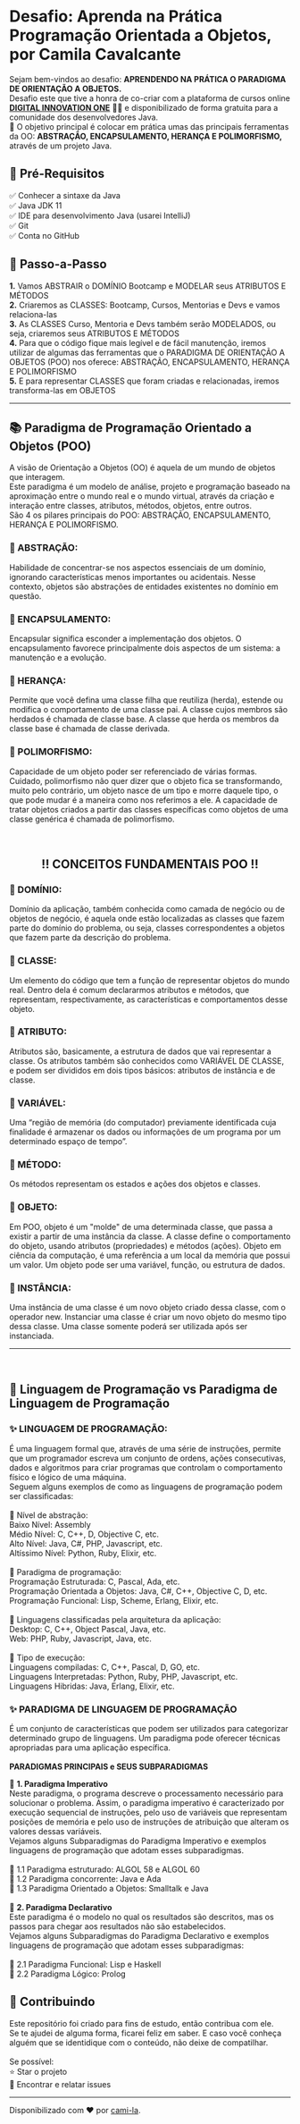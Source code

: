 <h1> Desafio: Aprenda na Prática Programação Orientada a Objetos, por Camila Cavalcante</h1>

<p> Sejam bem-vindos ao desafio: <strong>APRENDENDO NA PRÁTICA O PARADIGMA DE ORIENTAÇÃO A OBJETOS.</strong><br>Desafio este que tive a honra de co-criar com a plataforma de cursos online <strong><a href="https://web.digitalinnovation.one/">DIGITAL INNOVATION ONE</a></strong> 💛🧡 e disponibilizado de forma gratuita para a comunidade dos desenvolvedores Java.<br>
    💎 O objetivo principal é colocar em prática umas das principais ferramentas da OO: <strong>ABSTRAÇÃO, ENCAPSULAMENTO, HERANÇA E POLIMORFISMO,</strong> através de um projeto Java. </p>



<h2>🛑 Pré-Requisitos</h2>

<p>
✅ Conhecer a sintaxe da Java<br>
✅ Java JDK 11<br>
✅ IDE para desenvolvimento Java (usarei IntelliJ)<br>
✅ Git<br>
✅ Conta no GitHub<br>
</p>


<h2> 👣 Passo-a-Passo</h2>

<p>
<strong>	1.</strong> Vamos ABSTRAIR o DOMÍNIO Bootcamp e MODELAR seus ATRIBUTOS E MÉTODOS <br>
<strong>	2.</strong> Criaremos as CLASSES: Bootcamp, Cursos, Mentorias e Devs e vamos relaciona-las <br>
<strong>	3.</strong> As CLASSES Curso, Mentoria e Devs também serão MODELADOS, ou seja, criaremos seus ATRIBUTOS E MÉTODOS <br> 
<strong>	4.</strong> Para que o código fique mais legível e de fácil manutenção, iremos utilizar de algumas das ferramentas que o PARADIGMA DE ORIENTAÇÃO A OBJETOS (POO) nos oferece: ABSTRAÇÃO, ENCAPSULAMENTO, HERANÇA E POLIMORFISMO <br>
<strong>	5.</strong> E para representar CLASSES que foram criadas e relacionadas, iremos transforma-las em OBJETOS<br>
</p>

----

<h2> 📚 Paradigma de Programação Orientado a Objetos (POO) </h2>

<p>
A visão de Orientação a Objetos (OO) é aquela de um mundo de objetos que interagem.<br>
Este paradigma é um modelo de análise, projeto e programação baseado na aproximação entre o mundo real e o mundo virtual, através da criação e interação entre classes, atributos, métodos, objetos, entre outros.<br>
São 4 os pilares principais do POO: ABSTRAÇÃO, ENCAPSULAMENTO, HERANÇA E POLIMORFISMO. 
</p>


<h3>🔺 ABSTRAÇÃO:</h3>

<p>
Habilidade de concentrar-se nos aspectos essenciais de um domínio, ignorando características menos importantes ou acidentais. Nesse contexto, objetos são abstrações de entidades existentes no domínio em questão.</p>

<h3>🔺 ENCAPSULAMENTO:</h3>

<p> Encapsular significa esconder a implementação dos objetos. O encapsulamento favorece principalmente dois aspectos de um sistema: a manutenção e a evolução.</p>

<h3>🔺 HERANÇA:</h3>

<p>Permite que você defina uma classe filha que reutiliza (herda), estende ou modifica o comportamento de uma classe pai. A classe cujos membros são herdados é chamada de classe base. A classe que herda os membros da classe base é chamada de classe derivada.</p>

<h3> 🔺 POLIMORFISMO:</h3>

<p>Capacidade de um objeto poder ser referenciado de várias formas. Cuidado, polimorfismo não quer dizer que o objeto fica se transformando, muito pelo contrário, um objeto nasce de um tipo e morre daquele tipo, o que pode mudar é a maneira como nos referimos a ele. A capacidade de tratar objetos criados a partir das classes específicas como objetos de uma classe genérica é chamada de polimorfismo.</p>
<br>
<h2 align="center"> ‼️ CONCEITOS FUNDAMENTAIS POO ‼️ </h2>
<p>
<h3>🔻 DOMÍNIO:</h3> 
Domínio da aplicação, também conhecida como camada de negócio ou de objetos de negócio, é aquela onde estão localizadas as classes que fazem parte do domínio do problema, ou seja, classes correspondentes a objetos que fazem parte da descrição do problema.

<h3>🔻 CLASSE: </h3> 
Um elemento do código que tem a função de representar objetos do mundo real. Dentro dela é comum declararmos atributos e métodos, que representam, respectivamente, as características e comportamentos desse objeto.

<h3>🔻 ATRIBUTO: </h3>
Atributos são, basicamente, a estrutura de dados que vai representar a classe. Os atributos também são conhecidos como VARIÁVEL DE CLASSE, e podem ser divididos em dois tipos básicos: atributos de instância e de classe. 

<h3>🔻 VARIÁVEL: </h3>
Uma “região de memória (do computador) previamente identificada cuja finalidade é armazenar os dados ou informações de um programa por um determinado espaço de tempo”.

<h3>🔻 MÉTODO: </h3>
Os métodos representam os estados e ações dos objetos e classes.

<h3>🔻 OBJETO: </h3>
Em POO, objeto é um "molde" de uma determinada classe, que passa a existir a partir de uma instância da classe. A classe define o comportamento do objeto, usando atributos (propriedades) e métodos (ações).
Objeto em ciência da computação, é uma referência a um local da memória que possui um valor. Um objeto pode ser uma variável, função, ou estrutura de dados. 

<h3>🔻 INSTÂNCIA: </h3>
Uma instância de uma classe é um novo objeto criado dessa classe, com o operador new. Instanciar uma classe é criar um novo objeto do mesmo tipo dessa classe. Uma classe somente poderá ser utilizada após ser instanciada.

</p>
    
------------
<br>

<h2> 🧮 Linguagem de Programação vs Paradigma de Linguagem de Programação</h2>

<p>
<h3> ✨ LINGUAGEM DE PROGRAMAÇÃO:</h3> 
É uma linguagem formal que, através de uma série de instruções, permite que um programador escreva um conjunto de ordens, ações consecutivas, dados e algoritmos para criar programas que controlam o comportamento físico e lógico de uma máquina.<br>
Seguem alguns exemplos de como as linguagens de programação podem ser classificadas:<br>
<br>
🔺 Nível de abstração:<br>
Baixo Nível: Assembly<br>
Médio Nível: C, C++, D, Objective C, etc.<br>
Alto Nível: Java, C#, PHP, Javascript, etc.<br>
Altíssimo Nível: Python, Ruby, Elixir, etc.<br>
<br>
🔺 Paradigma de programação:<br>
Programação Estruturada: C, Pascal, Ada, etc.<br>
Programação Orientada a Objetos: Java, C#, C++, Objective C, D, etc.<br>
Programação Funcional: Lisp, Scheme, Erlang, Elixir, etc.<br>
<br>
🔺 Linguagens classificadas pela arquitetura da aplicação:<br>
Desktop: C, C++, Object Pascal, Java, etc.<br>
Web: PHP, Ruby, Javascript, Java, etc.<br>
<br>
🔺 Tipo de execução:<br>
Linguagens compiladas: C, C++, Pascal, D, GO, etc.<br>
Linguagens Interpretadas: Python, Ruby, PHP, Javascript, etc.<br>
Linguagens Hibridas: Java, Erlang, Elixir, etc.<br>


<h3> ✨ PARADIGMA DE LINGUAGEM DE PROGRAMAÇÃO</h3> 

É um conjunto de características que podem ser utilizados para categorizar determinado grupo de linguagens. Um paradigma pode oferecer técnicas apropriadas para uma aplicação específica.<br>
<br>
<strong>PARADIGMAS PRINCIPAIS e SEUS SUBPARADIGMAS</strong><br>

🔸 <strong>1. Paradigma Imperativo</strong><br>
Neste paradigma, o programa descreve o processamento necessário para solucionar o problema. Assim, o paradigma imperativo é caracterizado por execução sequencial de instruções, pelo uso de variáveis que representam posições de memória e pelo uso de instruções de atribuição que alteram os valores dessas variáveis.<br>
Vejamos alguns Subparadigmas do Paradigma Imperativo e exemplos linguagens de programação que adotam esses subparadigmas.<br>
<br>
🔸  1.1 Paradigma estruturado:  ALGOL 58 e ALGOL 60 <br>
🔸  1.2 Paradigma concorrente: Java e Ada<br>
🔸  1.3 Paradigma Orientado a Objetos: Smalltalk e Java<br>
<br>
🔹 <strong>2. Paradigma Declarativo</strong><br>
Este paradigma é o modelo no qual os resultados são descritos, mas os passos para chegar aos resultados não são estabelecidos.<br>
Vejamos alguns Subparadigmas do Paradigma Declarativo e exemplos linguagens de programação que adotam esses subparadigmas:<br>
<br>
🔹 2.1 Paradigma Funcional: Lisp e Haskell<br>
🔹 2.2 Paradigma Lógico: Prolog<br>
</p>

<h2> 🤝 Contribuindo </h2>

<p>
Este repositório foi criado para fins de estudo, então contribua com ele.<br>
Se te ajudei de alguma forma, ficarei feliz em saber. E caso você conheça alguém que se identidique com o conteúdo, não deixe de compatilhar.<br>
<br>
Se possível:<br>
⭐️  Star o projeto<br>
🐛 Encontrar e relatar issues<br>
</p>



------------

Disponibilizado com ♥ por [cami-la](https://www.linkedin.com/in/cami-la/ "cami-la").